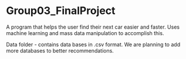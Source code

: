 # Group03_FinalProject
A program that helps the user find their next car easier and faster. Uses machine learning and mass data manipulation to accomplish this.

Data folder - contains data bases in .csv format. We are planning to add more databases to better recommendations.
